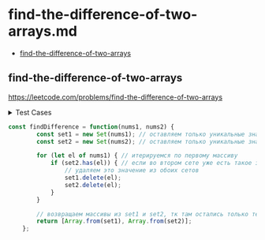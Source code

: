 # find-the-difference-of-two-arrays.md

+ [find-the-difference-of-two-arrays](#find-the-difference-of-two-arrays)

## find-the-difference-of-two-arrays

https://leetcode.com/problems/find-the-difference-of-two-arrays

<details><summary>Test Cases</summary><blockquote>

``` javascript
    // [1,1,1,2,3] [1,2]
    // [[3], []]

    // [4,5,6] [5,7,9]
    // [[4,6], [7,9]]
```

</blockquote></details>

``` javascript
const findDifference = function(nums1, nums2) {
        const set1 = new Set(nums1); // оставляем только уникальные значения из nums1
        const set2 = new Set(nums2); // оставляем только уникальные значения из nums2

        for (let el of nums1) { // итерируемся по первому массиву
            if (set2.has(el)) { // если во втором сете уже есть такое значение
                // удаляем это значение из обоих сетов
                set1.delete(el);
                set2.delete(el);
            }
        }

        // возвращаем массивы из set1 и set2, тк там остались только те элементы, которые не встречались в других массивах
        return [Array.from(set1), Array.from(set2)];
    };
```
